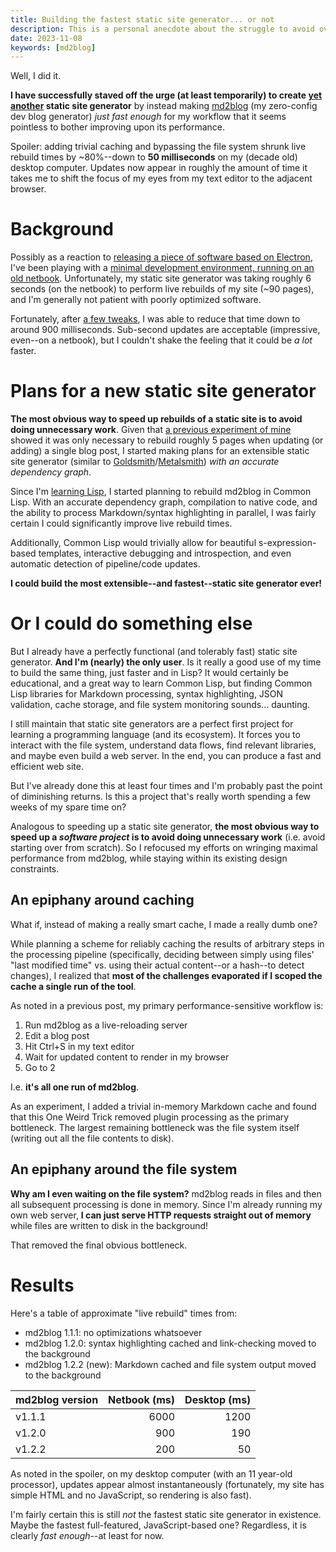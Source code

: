 ```yaml
---
title: Building the fastest static site generator... or not
description: This is a personal anecdote about the struggle to avoid over-engineering a static site generator.
date: 2023-11-08
keywords: [md2blog]
---
```

Well, I did it.

**I have successfully staved off the urge (at least temporarily) to create [yet](pre-markdown.md) [another](md2blog-design.md) static site generator** by instead making [md2blog](https://jaredkrinke.github.io/md2blog/) (my zero-config dev blog generator) *just fast enough* for my workflow that it seems pointless to bother improving upon its performance.

Spoiler: adding trivial caching and bypassing the file system shrunk live rebuild times by ~80%--down to **50 milliseconds** on my (decade old) desktop computer. Updates now appear in roughly the amount of time it takes me to shift the focus of my eyes from my text editor to the adjacent browser.

# Background
Possibly as a reaction to [releasing a piece of software based on Electron](../game-development/web-game-on-steam-for-linux-2.md), I've been playing with a [minimal development environment, running on an old netbook](../programming-languages/minimal-dev-env-4.md). Unfortunately, my static site generator was taking roughly 6 seconds (on the netbook) to perform live rebuilds of my site (~90 pages), and I'm generally not patient with poorly optimized software.

Fortunately, after [a few tweaks](speeding-up-rebuilds-3.md), I was able to reduce that time down to around 900 milliseconds. Sub-second updates are acceptable (impressive, even--on a netbook), but I couldn't shake the feeling that it could be *a lot* faster.

# Plans for a new static site generator
**The most obvious way to speed up rebuilds of a static site is to avoid doing unnecessary work**. Given that [a previous experiment of mine](speeding-up-rebuilds.md) showed it was only necessary to rebuild roughly 5 pages when updating (or adding) a single blog post, I started making plans for an extensible static site generator (similar to [Goldsmith](https://github.com/jaredkrinke/goldsmith)/[Metalsmith](metalsmith.md)) *with an accurate dependency graph*.

Since I'm [learning Lisp](../programming-languages/learning-lisp-in-2023.md), I started planning to rebuild md2blog in Common Lisp. With an accurate dependency graph, compilation to native code, and the ability to process Markdown/syntax highlighting in parallel, I was fairly certain I could significantly improve live rebuild times.

Additionally, Common Lisp would trivially allow for beautiful s-expression-based templates, interactive debugging and introspection, and even automatic detection of pipeline/code updates.

**I could build the most extensible--and fastest--static site generator ever!**

# Or I could do something else
But I already have a perfectly functional (and tolerably fast) static site generator. **And I'm (nearly) the only user**. Is it really a good use of my time to build the same thing, just faster and in Lisp? It would certainly be educational, and a great way to learn Common Lisp, but finding Common Lisp libraries for Markdown processing, syntax highlighting, JSON validation, cache storage, and file system monitoring sounds... daunting.

I still maintain that static site generators are a perfect first project for learning a programming language (and its ecosystem). It forces you to interact with the file system, understand data flows, find relevant libraries, and maybe even build a web server. In the end, you can produce a fast and efficient web site.

But I've already done this at least four times and I'm probably past the point of diminishing returns. Is this a project that's really worth spending a few weeks of my spare time on?

Analogous to speeding up a static site generator, **the most obvious way to speed up a *software project* is to avoid doing unnecessary work** (i.e. avoid starting over from scratch). So I refocused my efforts on wringing maximal performance from md2blog, while staying within its existing design constraints.

## An epiphany around caching
What if, instead of making a really smart cache, I made a really dumb one?

While planning a scheme for reliably caching the results of arbitrary steps in the processing pipeline (specifically, deciding between simply using files' "last modified time" vs. using their actual content--or a hash--to detect changes), I realized that **most of the challenges evaporated if I scoped the cache a single run of the tool**.

As noted in a previous post, my primary performance-sensitive workflow is:

1. Run md2blog as a live-reloading server
2. Edit a blog post
3. Hit Ctrl+S in my text editor
4. Wait for updated content to render in my browser
5. Go to 2

I.e. **it's all one run of md2blog**.

As an experiment, I added a trivial in-memory Markdown cache and found that this One Weird Trick removed plugin processing as the primary bottleneck. The largest remaining bottleneck was the file system itself (writing out all the file contents to disk).

## An epiphany around the file system
**Why am I even waiting on the file system?** md2blog reads in files and then all subsequent processing is done in memory. Since I'm already running my own web server, **I can just serve HTTP requests straight out of memory** while files are written to disk in the background!

That removed the final obvious bottleneck.

# Results
Here's a table of approximate "live rebuild" times from:

* md2blog 1.1.1: no optimizations whatsoever
* md2blog 1.2.0: syntax highlighting cached and link-checking moved to the background
* md2blog 1.2.2 (new): Markdown cached and file system output moved to the background

| md2blog version | Netbook (ms) | Desktop (ms) |
|---|--:|--:|
| v1.1.1 | 6000 | 1200 |
| v1.2.0 | 900 | 190 |
| v1.2.2 | 200 | 50 |

As noted in the spoiler, on my desktop computer (with an 11 year-old processor), updates appear almost instantaneously (fortunately, my site has simple HTML and no JavaScript, so rendering is also fast).

I'm fairly certain this is still *not* the fastest static site generator in existence. Maybe the fastest full-featured, JavaScript-based one? Regardless, it is clearly *fast enough*--at least for now.